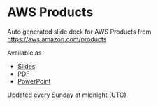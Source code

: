 # AWS Products

Auto generated slide deck for AWS Products from <https://aws.amazon.com/products>

Available as

- [Slides](https://neave.dev/awsproducts)
- [PDF](https://neave.dev/awsproducts/awsproducts.pdf)
- [PowerPoint](https://neave.dev/awsproducts/awsproducts.pptx)

Updated every Sunday at midnight (UTC)
